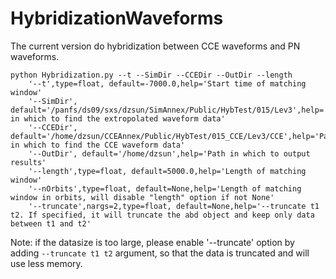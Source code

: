 # HybridizationWaveforms

The current version do hybridization between CCE waveforms and PN waveforms.
```
python Hybridization.py --t --SimDir --CCEDir --OutDir --length
    '--t',type=float, default=-7000.0,help='Start time of matching window'
    '--SimDir', default='/panfs/ds09/sxs/dzsun/SimAnnex/Public/HybTest/015/Lev3',help='Path in which to find the extropolated waveform data'
    '--CCEDir', default='/home/dzsun/CCEAnnex/Public/HybTest/015_CCE/Lev3/CCE',help='Path in which to find the CCE waveform data'
    '--OutDir', default='/home/dzsun',help='Path in which to output results'
    '--length',type=float, default=5000.0,help='Length of matching window'
    '--nOrbits',type=float, default=None,help='Length of matching window in orbits, will disable "length" option if not None'
    '--truncate',nargs=2,type=float, default=None,help='--truncate t1 t2. If specified, it will truncate the abd object and keep only data between t1 and t2'
```
Note: if the datasize is too large, please enable '--truncate' option by adding `--truncate t1 t2` argument, so that the data is truncated and will use less memory.
